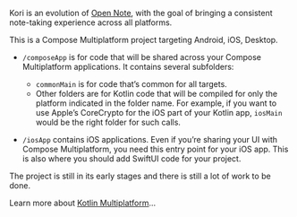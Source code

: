 Kori is an evolution of [Open Note](https://github.com/YangDai2003/OpenNote-Compose), with the goal of bringing a consistent note-taking experience across all platforms.

This is a Compose Multiplatform project targeting Android, iOS, Desktop.

* `/composeApp` is for code that will be shared across your Compose Multiplatform applications.
  It contains several subfolders:
  - `commonMain` is for code that’s common for all targets.
  - Other folders are for Kotlin code that will be compiled for only the platform indicated in the folder name.
    For example, if you want to use Apple’s CoreCrypto for the iOS part of your Kotlin app,
    `iosMain` would be the right folder for such calls.

* `/iosApp` contains iOS applications. Even if you’re sharing your UI with Compose Multiplatform, 
  you need this entry point for your iOS app. This is also where you should add SwiftUI code for your project.

The project is still in its early stages and there is still a lot of work to be done.

Learn more about [Kotlin Multiplatform](https://www.jetbrains.com/help/kotlin-multiplatform-dev/get-started.html)…